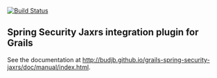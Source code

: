 [![Build Status](https://travis-ci.org/budjb/grails-spring-security-jaxrs.svg?branch=grails-3.x)](https://travis-ci.org/budjb/grails-spring-security-jaxrs)

Spring Security Jaxrs integration plugin for Grails
---------------------------------------------------
See the documentation at http://budjb.github.io/grails-spring-security-jaxrs/doc/manual/index.html.

